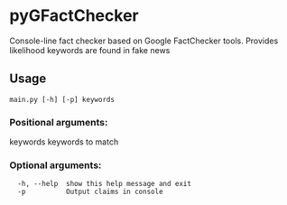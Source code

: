 # pyGFactChecker
Console-line fact checker based on Google FactChecker tools.
Provides likelihood keywords are found in fake news


## Usage
```
main.py [-h] [-p] keywords
```
### Positional arguments:
  keywords    keywords to match

### Optional arguments:
```
  -h, --help  show this help message and exit
  -p          Output claims in console
```
